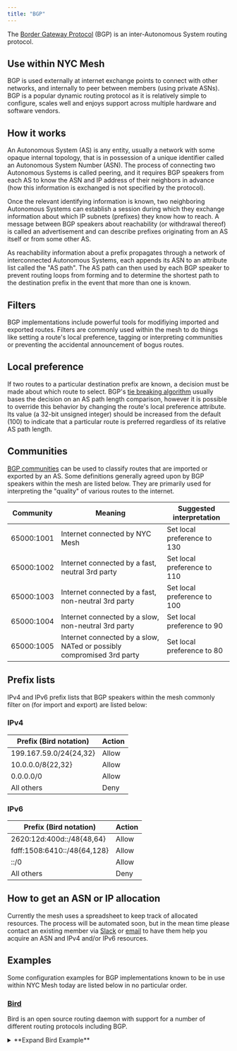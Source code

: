 ```yaml
---
title: "BGP"
---
```


The [Border Gateway Protocol](https://tools.ietf.org/html/rfc4271) (BGP) is an inter-Autonomous System routing protocol.

## Use within NYC Mesh
BGP is used externally at internet exchange points to connect with other networks, and internally to peer between members (using private ASNs). BGP is a popular dynamic routing protocol as it is relatively simple to configure, scales well and enjoys support across multiple hardware and software vendors.

## How it works
An Autonomous System (AS) is any entity, usually a network with some opaque internal topology, that is in possession of a unique identifier called an Autonomous System Number (ASN). The process of connecting two Autonomous Systems is called peering, and it requires BGP speakers from each AS to know the ASN and IP address of their neighbors in advance (how this information is exchanged is not specified by the protocol).

Once the relevant identifying information is known, two neighboring Autonomous Systems can establish a session during which they exchange information about which IP subnets (prefixes) they know how to reach. A message between BGP speakers about reachability (or withdrawal thereof) is called an advertisement and can describe prefixes originating from an AS itself or from some other AS.

As reachability information about a prefix propagates through a network of interconnected Autonomous Systems, each appends its ASN to an attribute list called the "AS path". The AS path can then used by each BGP speaker to prevent routing loops from forming and to determine the shortest path to the destination prefix in the event that more than one is known.

## Filters
BGP implementations include powerful tools for modifiying imported and exported routes. Filters are commonly used within the mesh to do things like setting a route's local preference, tagging or interpreting communities or preventing the accidental announcement of bogus routes.

## Local preference
If two routes to a particular destination prefix are known, a decision must be made about which route to select. BGP's [tie breaking algorithm](https://tools.ietf.org/html/rfc4271#section-9.1.2.2) usually bases the decision on an AS path length comparison, however it is possible to override this behavior by changing the route's local preference attribute. Its value (a 32-bit unsigned integer) should be increased from the default (100) to indicate that a particular route is preferred regardless of its relative AS path length.

## Communities
[BGP communities](https://tools.ietf.org/html/rfc1997) can be used to classify routes that are imported or exported by an AS. Some definitions generally agreed upon by BGP speakers within the mesh are listed below. They are primarily used for interpreting the "quality" of various routes to the internet.

|Community|Meaning|Suggested interpretation|
|---|---|---|
|65000:1001|Internet connected by NYC Mesh|Set local preference to 130|
|65000:1002|Internet connected by a fast, neutral 3rd party|Set local preference to 110|
|65000:1003|Internet connected by a fast, non-neutral 3rd party|Set local preference to 100|
|65000:1004|Internet connected by a slow, non-neutral 3rd party|Set local preference to 90|
|65000:1005|Internet connected by a slow, NATed or possibly compromised 3rd party|Set local preference to 80|

## Prefix lists
IPv4 and IPv6 prefix lists that BGP speakers within the mesh commonly filter on (for import and export) are listed below:

### IPv4
|Prefix (Bird notation)|Action|
|---|---|
|199.167.59.0/24{24,32}|Allow|
|10.0.0.0/8{22,32}|Allow|
|0.0.0.0/0|Allow|
|All others|Deny|

### IPv6
|Prefix (Bird notation)|Action|
|---|---|
|2620:12d:400d::/48{48,64}|Allow|
|fdff:1508:6410::/48{64,128}|Allow|
|::/0|Allow|
|All others|Deny|

## How to get an ASN or IP allocation
Currently the mesh uses a spreadsheet to keep track of allocated resources. The process will be automated soon, but in the mean time please contact an existing member via [Slack](https://slack.nycmesh.net) or [email](mailto:contact@nycmesh.net) to have them help you acquire an ASN and IPv4 and/or IPv6 resources.

## Examples
Some configuration examples for BGP implementations known to be in use within NYC Mesh today are listed below in no particular order.

### [Bird](http://bird.network.cz)
Bird is an open source routing daemon with support for a number of different routing protocols including BGP.
<details>
<summary>**Expand Bird Example**</summary>
```
log stderr all;

router id 10.70.x.1;

function is_mesh_prefix_v4 () {
  return net ~ [
    199.167.59.0/24{24,32},
    10.0.0.0/8{22,32},
    0.0.0.0/0
  ];
}

function is_mesh_prefix_v6 {
  return net ~ [
    2620:12d:400d::/48{48,64},
    fdff:1508:6410::/48{64,128},
    ::/0
  ];
}

function set_local_pref () {
  if (65000,1001) ~ bgp_community then bgp_local_pref = 130;
  if (65000,1002) ~ bgp_community then bgp_local_pref = 110;
  if (65000,1003) ~ bgp_community then bgp_local_pref = 100;
  if (65000,1004) ~ bgp_community then bgp_local_pref = 90;
  if (65000,1005) ~ bgp_community then bgp_local_pref = 80;
}

filter is_not_deviceroute {
  if source = RTS_DEVICE then reject;
  accept;
}

filter mesh_import_v4 {
  if ! is_mesh_prefix_v4() then reject;
  set_local_pref();
  accept;
}

filter mesh_export_v4 {
  if ! is_mesh_prefix_v4() then reject;
  if ifname = "eth0" then bgp_community.add((65000,1005));
  accept;
}

filter mesh_import_v6 {
  if ! is_mesh_prefix_v6() then reject;
  set_local_pref();
  accept;
}

filter mesh_export_v6 {
  if ! is_mesh_prefix_v6() then reject;
  if ifname = "eth0" then bgp_community.add((65000,1005));
  accept;
}

protocol device {
  scan time 10;
}

protocol direct {
  ipv4;
  interface "br0" "eth0";
}

protocol kernel {
  scan time 10;
  ipv4 {
    export filter is_not_deviceroute;
  };
}

protocol kernel {
  scan time 10;
  ipv6 {
    export filter is_not_deviceroute;
  };
}

template bgp meshpeer {
  local 10.70.x.1 as 65xxx;
  hold time 15;
  keepalive time 5;
  ipv4 {
    next hop self;
    import filter mesh_import_v4;
    export filter mesh_export_v4;
  };
  ipv6 {
    next hop self;
    import filter mesh_import_v6;
    export filter mesh_export_v6;
  };
}

protocol bgp n1234 from meshpeer {
  neighbor 10.70.x.y as 65yyy;
}
```
</details>

### [UBNT/EdgeOS](https://www.ubnt.com/products/#edgemax)
UBNT's EdgeOS was forked from Vyatta, which in turn borrows from [Quagga](https://www.nongnu.org/quagga/).
<details>
<summary>**Expand for UBNT/EdgeOS Example**</summary>
```
protocols {
    bgp 65xxx {
        neighbor 10.70.x.y {
            description n1234
            nexthop-self
            remote-as 65yyy
            route-map {
                export nycmeshexport
                import nycmeshimport
            }
            soft-reconfiguration {
                inbound
            }
        }
        network 10.70.x.0/24 {
        }
        network 199.167.59.x/32 {
        }
        parameters {
            router-id 10.70.x.1
        }
        timers {
            holdtime 15
            keepalive 5
        }
        redistribute {
            static {
                route-map nycmeshexportIspDefault
            }
        }
    }
    static {
        route 10.70.x.0/24 {
            blackhole {
            }
        }
    }
}
policy {
    community-list 101 {
        rule 10 {
            action permit
            regex 65000:1001
        }
    }
    community-list 102 {
        rule 10 {
            action permit
            regex 65000:1002
        }
    }
    community-list 103 {
        rule 10 {
            action permit
            regex 65000:1003
        }
    }
    community-list 104 {
        rule 10 {
            action permit
            regex 65000:1004
        }
    }
    community-list 105 {
        rule 10 {
            action permit
            regex 65000:1005
        }
    }
    prefix-list nycmeshprefixes {
        rule 10 {
            action permit
            ge 22
            le 32
            prefix 10.0.0.0/8
        }
        rule 20 {
            action permit
            ge 24
            le 32
            prefix 199.167.56.0/22
        }
        rule 30 {
            action permit
            prefix 0.0.0.0/0
        }
    }
    route-map nycmeshexport {
        rule 10 {
            action permit
            match {
                ip {
                    address {
                        prefix-list nycmeshprefixes
                    }
                }
            }
        }
        rule 20 {
            action deny
        }
    }
    route-map nycmeshexportIspDefault {
        rule 10 {
            action permit
            match {
                interface eth0
            }
            set {
                community "65000:1005 additive"
            }
        }
        rule 20 {
            action deny
        }
    }
    route-map nycmeshimport {
        rule 10 {
            action permit
            match {
                community {
                    community-list 101
                }
            }
            set {
                local-preference 130
            }
        }
        rule 20 {
            action permit
            match {
                community {
                    community-list 102
                }
            }
            set {
                local-preference 110
            }
        }
        rule 30 {
            action permit
            match {
                community {
                    community-list 103
                }
            }
            set {
                local-preference 100
            }
        }
        rule 40 {
            action permit
            match {
                community {
                    community-list 104
                }
            }
            set {
                local-preference 90
            }
        }
        rule 50 {
            action permit
            match {
                community {
                    community-list 105
                }
            }
            set {
                local-preference 80
            }
        }
        rule 60 {
            action permit
            match {
                ip {
                    address {
                        prefix-list nycmeshprefixes
                    }
                }
            }
        }
        rule 70 {
            action deny
        }
    }
}

```
</details>

### [Mikrotik/RouterOS](https://wiki.mikrotik.com/wiki/Manual:TOC)
Mikrotik's RouterOS has its own closed source BGP implementation.  
**TODO**

### [OpenBGPD](http://www.openbgpd.org/)
An example of a working configuration, abeit without BGP community rules, is available [here](https://github.com/bongozone/kibble/blob/master/src/etc/bgpd.conf).
